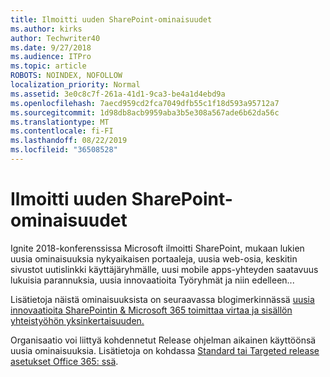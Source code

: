 ```yaml
---
title: Ilmoitti uuden SharePoint-ominaisuudet
ms.author: kirks
author: Techwriter40
ms.date: 9/27/2018
ms.audience: ITPro
ms.topic: article
ROBOTS: NOINDEX, NOFOLLOW
localization_priority: Normal
ms.assetid: 3e0c8c7f-261a-41d1-9ca3-be4a1d4ebd9a
ms.openlocfilehash: 7aecd959cd2fca7049dfb55c1f18d593a95712a7
ms.sourcegitcommit: 1d98db8acb9959aba3b5e308a567ade6b62da56c
ms.translationtype: MT
ms.contentlocale: fi-FI
ms.lasthandoff: 08/22/2019
ms.locfileid: "36508528"
---
```

# <a name="sharepoint-new-features-announced"></a>Ilmoitti uuden SharePoint-ominaisuudet

Ignite 2018-konferenssissa Microsoft ilmoitti SharePoint, mukaan lukien uusia ominaisuuksia nykyaikaisen portaaleja, uusia web-osia, keskitin sivustot uutislinkki käyttäjäryhmälle, uusi mobile apps-yhteyden saatavuus lukuisia parannuksia, uusia innovaatioita Työryhmät ja niin edelleen...
  
Lisätietoja näistä ominaisuuksista on seuraavassa blogimerkinnässä [uusia innovaatioita SharePointin &amp; Microsoft 365 toimittaa virtaa ja sisällön yhteistyöhön yksinkertaisuuden.](https://go.microsoft.com/fwlink/?linkid=2026502)
  
Organisaatio voi liittyä kohdennetut Release ohjelman aikainen käyttöönsä uusia ominaisuuksia. Lisätietoja on kohdassa [Standard tai Targeted release asetukset Office 365: ssä](https://docs.microsoft.com/office365/admin/manage/release-options-in-office-365).
